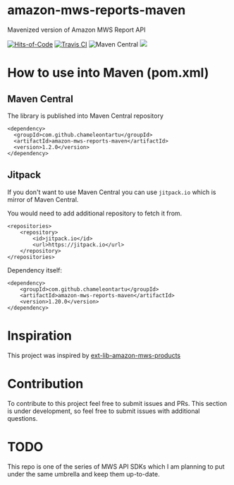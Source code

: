 # amazon-mws-reports-maven
Mavenized version of Amazon MWS Report API

[![Hits-of-Code](https://hitsofcode.com/github/chameleontartu/amazon-mws-reports-maven)](https://hitsofcode.com/view/github/chameleontartu/amazon-mws-reports-maven)
[![Travis CI](https://travis-ci.org/ChameleonTartu/amazon-mws-reports-maven.svg?branch=master)](https://travis-ci.org/travis-ci/travis-web)
![Maven Central](https://img.shields.io/maven-central/v/com.github.chameleontartu/amazon-mws-reports-maven)
[![](https://jitpack.io/v/ChameleonTartu/amazon-mws-reports-maven.svg)](https://jitpack.io/#ChameleonTartu/amazon-mws-reports-maven)



# How to use into Maven (pom.xml)


## Maven Central

The library is published into Maven Central repository

```
<dependency>
  <groupId>com.github.chameleontartu</groupId>
  <artifactId>amazon-mws-reports-maven</artifactId>
  <version>1.2.0</version>
</dependency>
```

## Jitpack

If you don't want to use Maven Central you can use `jitpack.io` which is mirror of Maven Central.

You would need to add additional repository to fetch it from.

```
<repositories>
    <repository>
        <id>jitpack.io</id>
        <url>https://jitpack.io</url>
    </repository>
</repositories>
```

Dependency itself:
```
<dependency>
    <groupId>com.github.chameleontartu</groupId>
    <artifactId>amazon-mws-reports-maven</artifactId>
    <version>1.20.0</version>
</dependency>
```


# Inspiration

This project was inspired by [ext-lib-amazon-mws-products](https://github.com/trifonnt/ext-lib-amazon-mws-products)

# Contribution

To contribute to this project feel free to submit issues and PRs. This section is under development, so feel free to submit issues with additional questions.

# TODO

This repo is one of the series of MWS API SDKs which I am planning to put under the same umbrella and keep them up-to-date.
